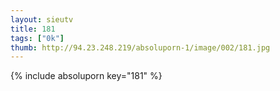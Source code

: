 ```yaml
--- 
layout: sieutv
title: 181
tags: ["0k"]
thumb: http://94.23.248.219/absoluporn-1/image/002/181.jpg
---
```

{% include absoluporn key="181" %} 
